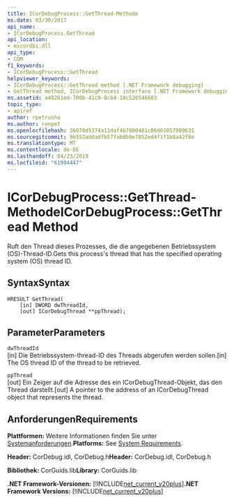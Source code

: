 ```yaml
---
title: ICorDebugProcess::GetThread-Methode
ms.date: 03/30/2017
api_name:
- ICorDebugProcess.GetThread
api_location:
- mscordbi.dll
api_type:
- COM
f1_keywords:
- ICorDebugProcess::GetThread
helpviewer_keywords:
- ICorDebugProcess::GetThread method [.NET Framework debugging]
- GetThread method, ICorDebugProcess interface [.NET Framework debugging]
ms.assetid: a48261ed-700b-41c9-8cb4-18c526546603
topic_type:
- apiref
author: rpetrusha
ms.author: ronpet
ms.openlocfilehash: 36070d5374a11daf4b7800481c86d61057989631
ms.sourcegitcommit: 9b552addadfb57fab0b9e7852ed4f1f1b8a42f8e
ms.translationtype: MT
ms.contentlocale: de-DE
ms.lasthandoff: 04/23/2019
ms.locfileid: "61994447"
---
```

# <a name="icordebugprocessgetthread-method"></a><span data-ttu-id="b3a42-102">ICorDebugProcess::GetThread-Methode</span><span class="sxs-lookup"><span data-stu-id="b3a42-102">ICorDebugProcess::GetThread Method</span></span>
<span data-ttu-id="b3a42-103">Ruft den Thread dieses Prozesses, die die angegebenen Betriebssystem (OS)-Thread-ID.</span><span class="sxs-lookup"><span data-stu-id="b3a42-103">Gets this process's thread that has the specified operating system (OS) thread ID.</span></span>  
  
## <a name="syntax"></a><span data-ttu-id="b3a42-104">Syntax</span><span class="sxs-lookup"><span data-stu-id="b3a42-104">Syntax</span></span>  
  
```  
HRESULT GetThread(  
    [in] DWORD dwThreadId,  
    [out] ICorDebugThread **ppThread);  
```  
  
## <a name="parameters"></a><span data-ttu-id="b3a42-105">Parameter</span><span class="sxs-lookup"><span data-stu-id="b3a42-105">Parameters</span></span>  
 `dwThreadId`  
 <span data-ttu-id="b3a42-106">[in] Die Betriebssystem-thread-ID des Threads abgerufen werden sollen.</span><span class="sxs-lookup"><span data-stu-id="b3a42-106">[in] The OS thread ID of the thread to be retrieved.</span></span>  
  
 `ppThread`  
 <span data-ttu-id="b3a42-107">[out] Ein Zeiger auf die Adresse des ein ICorDebugThread-Objekt, das den Thread darstellt.</span><span class="sxs-lookup"><span data-stu-id="b3a42-107">[out] A pointer to the address of an ICorDebugThread object that represents the thread.</span></span>  
  
## <a name="requirements"></a><span data-ttu-id="b3a42-108">Anforderungen</span><span class="sxs-lookup"><span data-stu-id="b3a42-108">Requirements</span></span>  
 <span data-ttu-id="b3a42-109">**Plattformen:** Weitere Informationen finden Sie unter [Systemanforderungen](../../../../docs/framework/get-started/system-requirements.md).</span><span class="sxs-lookup"><span data-stu-id="b3a42-109">**Platforms:** See [System Requirements](../../../../docs/framework/get-started/system-requirements.md).</span></span>  
  
 <span data-ttu-id="b3a42-110">**Header:** CorDebug.idl, CorDebug.h</span><span class="sxs-lookup"><span data-stu-id="b3a42-110">**Header:** CorDebug.idl, CorDebug.h</span></span>  
  
 <span data-ttu-id="b3a42-111">**Bibliothek:** CorGuids.lib</span><span class="sxs-lookup"><span data-stu-id="b3a42-111">**Library:** CorGuids.lib</span></span>  
  
 <span data-ttu-id="b3a42-112">**.NET Framework-Versionen:** [!INCLUDE[net_current_v20plus](../../../../includes/net-current-v20plus-md.md)]</span><span class="sxs-lookup"><span data-stu-id="b3a42-112">**.NET Framework Versions:** [!INCLUDE[net_current_v20plus](../../../../includes/net-current-v20plus-md.md)]</span></span>
